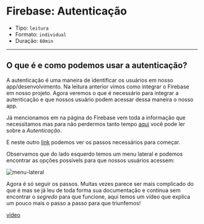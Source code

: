 # Firebase: Autenticação

- Tipo: `leitura`
- Formato: `individual`
- Duração: `60min`

***

## O que é e como podemos usar a autenticação?

A autenticação é uma maneira de identificar os usuários em nosso app/desenvolvimento. Na leitura anterior vimos como integrar o Firebase em nosso projeto. Agora veremos o que é necessário para integrar a autenticação e que nossos usuário podem acessar dessa maneira o nosso app.

Já mencionamos em na página do Firebase vem toda a informação que necessitamos mas para não perdermos tanto tempo [aqui](https://firebase.google.com/docs/auth/?authuser=0) você pode ler sobre a *Autenticação*.

E neste outro [link](https://firebase.google.com/docs/auth/web/start?authuser=0) podemos ver os passos necessários para começar.

Observamos que do lado esquerdo temos um menu lateral e podemos encontrar as opções possívels para que nossos usuários acessem:

![menu-lateral](https://github.com/Laboratoria/curricula-js/blob/pt/04-social-network/00-rwd/04-firebase-101/side_menu.png?raw=true)

Agora é só seguir os passos. Muitas vezes parece ser mais complicado do que é mas se já leu de toda forma sua documentação e continua sem encontrar o *segredo* para que funcione, aqui temos um vídeo que explica um pouco mais o passo a passo para que triunfemos!

[vídeo](https://www.youtube.com/watch?v=Ao7zGGUypWI)
